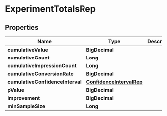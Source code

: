 

# ExperimentTotalsRep


## Properties

Name | Type | Description | Notes
------------ | ------------- | ------------- | -------------
**cumulativeValue** | **BigDecimal** |  |  [optional]
**cumulativeCount** | **Long** |  |  [optional]
**cumulativeImpressionCount** | **Long** |  |  [optional]
**cumulativeConversionRate** | **BigDecimal** |  |  [optional]
**cumulativeConfidenceInterval** | [**ConfidenceIntervalRep**](ConfidenceIntervalRep.md) |  |  [optional]
**pValue** | **BigDecimal** |  |  [optional]
**improvement** | **BigDecimal** |  |  [optional]
**minSampleSize** | **Long** |  |  [optional]



